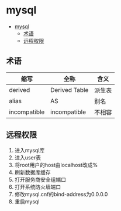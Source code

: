 # mysql

<!-- TOC -->
* [mysql](#mysql)
  * [术语](#术语)
  * [远程权限](#远程权限)
<!-- TOC -->

## 术语

| 缩写           | 全称            | 含义  |
|--------------|---------------|-----|
| derived      | Derived Table | 派生表 |
| alias        | AS            | 别名  |
| incompatible | incompatible  | 不相容 |


## 远程权限

1. 进入mysql库
2. 进入user表
3. 将root用户的host由localhost改成%
4. 刷新数据库缓存
5. 打开服务商安全组端口
6. 打开系统防火墙端口
7. 修改mysql.cnf的bind-address为0.0.0.0
8. 重启mysql